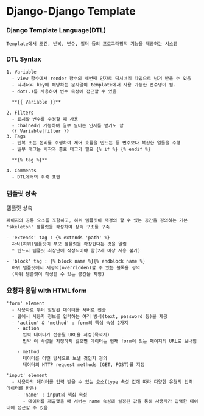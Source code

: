 # Django-Django Template

### Django Template Language(DTL)

    Template에서 조건, 반복, 변수, 필터 등의 프로그래밍적 기능을 제공하는 시스템

### DTL Syntax
    
    1. Variable
      - view 함수에서 render 함수의 세번째 인자로 딕셔너리 타입으로 넘겨 받을 수 있음
      - 딕셔너리 key에 해당하는 문자열이 template에서 사용 가능한 변수명이 됨.
      - dot(.)를 사용하여 변수 속성에 접근할 수 있음
      
      **{{ Variable }}**

    2. Filters
      - 표시할 변수를 수정할 때 사용
      - chained가 가능하며 일부 필터는 인자를 받기도 함
      {{ Variable|filter }}
    3. Tags
      - 반복 또는 논리를 수행하여 제어 흐름을 만드는 등 변수보다 복잡한 일들을 수행
      - 일부 태그는 시작과 종료 태그가 필요 {% if %} {% endif %}
      
      **{% tag %}**

    4. Comments
      - DTL에서의 주석 표현

### 템플릿 상속

템플릿 상속

    페이지의 공통 요소를 포함하고, 하위 템플릿이 재정의 할 수 있는 공간을 정의하는 기본 'skeleton' 템플릿을 작성하여 상속 구조를 구축

    - 'extends' tag : {% extends 'path' %}
      자식(하위)템플릿이 부모 템플릿을 확장한다는 것을 알림
      * 반드시 템플릿 최상단에 작성되어야 함(2개 이상 사용 불가)

    - 'block' tag : {% block name %}{% endblock name %}
      하위 템플릿에서 재정의(overridden)할 수 있는 블록을 정의
      (하위 템플릿이 작성할 수 있는 공간을 지정)

### 요청과 응답 with HTML form

    'form' element
      - 사용자로 부터 할당괸 데이터를 서버로 전송
      - 웹에서 사용자 정보를 입력하는 여러 방식(text, password 등)을 제공
      - 'action' & 'method' : form의 핵심 속성 2가지
        - action
          입력 데이터가 전송될 URL을 지정(목적지)
          만약 이 속성을 지정하지 않으면 데이터는 현재 form이 있는 페이지의 URL로 보내짐

        - method
          데이터를 어떤 방식으로 보낼 것인지 정의
          데이터의 HTTP request methods (GET, POST)를 지정

    'input' element
      - 사용자의 데이터를 입력 받을 수 있는 요소(type 속성 값에 따라 다양한 유형의 입력 데이터를 받음)
        - 'name' : input의 핵심 속성
          - 데이터를 제출했을 때 서버는 name 속성에 설정된 값을 통해 사용자가 입력한 데이터에 접근할 수 있음
